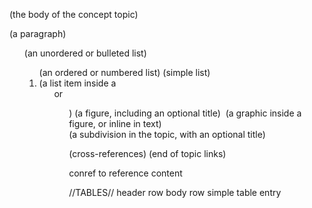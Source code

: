 <conbody> (the body of the concept topic)
<p> (a paragraph)
<ul> (an unordered or bulleted list)
<ol> (an ordered or numbered list)
<sli> (simple list)
<li> (a list item inside a <ul> or <ol>)
<fig> (a figure, including an optional title)
<image> (a graphic inside a figure, or inline in text)
<section> (a subdivision in the topic, with an optional title)

<xref> (cross-references)
<related-links> (end of topic links)
	<link href="URL" format="html" scope="external">
	
conref to reference content
	<note conref="location.dita#topicid/whatduckslike"/>

//TABLES//
<simpletable>
	<sthead> header row
	<strow> body row
	<stentry> simple table entry
<table>
	<title> title for the table
	<tgroup> columns specifications, header rows and body rows
	<colspec> column widths and identifying info
	<thead> table header rows
	<tbody> table body rows
	<row> single row
	<entry> data for table cell

//PROLOG ELEMENTS//
<author> (the content author)
<critdates> (critical dates, such as <created> and <revised>)
<copyright> (copyright year <copyryear>, and copyright holder <copyrholder>)
<vrm> (product version, release, and modification information)

//STRICT TASK TOPIC//
<taskbody> (the body of the task topic)
<steps> (the sequence of actions)
<step> (each individual action)
	<cmd> (the action the user takes; this is a required element in a <step>)
	<info> (additional information about the step)
	<stepresult> (what happens after performing an action)
	<stepxmp> (an example of how to do the step)
<example> (an example of how to do the entire task)

//REFERENCE TOPIC//
<refbody> (the body of the reference topic)
<section> (a subdivision in the reference topic, with an optional title)
<table> (a table)
<fig> (a figure, including an optional title)
<properties> (a list of properies)
<refsyn> (a syntax diagram)

//GLOSSARY TOPIC//
<glossentry> (the glossary entry topic type)
<glossterm> (the word or phrase)
<glossdef> (the definition of the glossary term)

//NOTE TYPES//
<note>
<attention>
<danger>
<caution>
<important>
<tip>